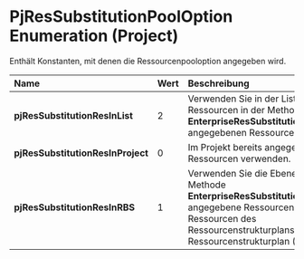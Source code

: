 
# PjResSubstitutionPoolOption Enumeration (Project)

Enthält Konstanten, mit denen die Ressourcenpooloption angegeben wird.



|**Name**|**Wert**|**Beschreibung**|
|:-----|:-----|:-----|
|**pjResSubstitutionResInList**|2|Verwenden Sie in der Liste der Ressourcen in der Methode  **EnterpriseResSubstitutionWizard** angegebenen Ressourcen.|
|**pjResSubstitutionResInProject**|0|Im Projekt bereits angegebene Ressourcen verwenden.|
|**pjResSubstitutionResInRBS**|1|Verwenden Sie die Ebene in der Methode  **EnterpriseResSubstitutionWizard** angegebene Ressourcen in den Ressourcen des Ressourcenstrukturplans Ressourcenstrukturplan (RSP).|
